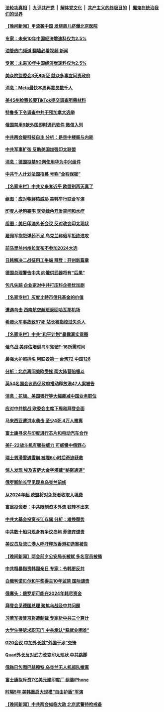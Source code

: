 ####  [法轮功真相](../../../../basic/blob/master/README.md?t=03072012) &nbsp;|&nbsp; [九评共产党](../../../../9ping.md/blob/master/README.md?t=03072012) &nbsp;|&nbsp; [解体党文化](../../../../jtdwh.md/blob/master/README.md?t=03072012)  &nbsp;|&nbsp; [共产主义的终极目的](../../../../gczydzjmd.md/blob/master/README.md?t=03072012) &nbsp;|&nbsp; [魔鬼在统治我们的世界](../../../../mgztzwmdsj.md/blob/master/README.md?t=03072012) 


#### [【晚间新闻】甲流袭中国 发烧患儿挤爆北京医院](../pages/nsc418/n13944789.md?t=03072012) 

#### [专家：未来10年中国经济增速料仅为2.5%](../pages/nsc418/n13944705.md?t=03072012) 
#### [油管热门频道 翻墙必看视频 新闻](http://129.146.143.75:81/youtube.html?03072012)
#### [专家：未来10年中国经济增速料仅为2.5%](../pages/nsc418/n13944705.md?t=03072012) 

#### [美众院监委会3天8听证 就众多事宜问责政府](../pages/nsc418/n13944641.md?t=03072012) 

#### [消息：Meta最快本周再裁员数千人](../pages/nsc418/n13944678.md?t=03072012) 

#### [美45州检察长要TikTok提交调查所需材料](../pages/nsc418/n13944611.md?t=03072012) 

#### [特鲁多下令调查中共干预加拿大选举](../pages/nsc418/n13944600.md?t=03072012) 

#### [俄国禁用9款外国即时通讯软件 微信入列](../pages/nsc418/n13944534.md?t=03072012) 

#### [中共两会提科技自主 分析：是空中楼阁与内耗](../pages/nsc418/n13944137.md?t=03072012) 

#### [中共军事扩张 反助美国加强印太联盟](../pages/nsc418/n13944397.md?t=03072012) 

#### [消息：德国拟禁5G网使用华为中兴组件](../pages/nsc418/n13944416.md?t=03072012) 

#### [中共千人计划法国招募 号称“全程保密”](../pages/nsc418/n13944403.md?t=03072012) 

#### [【名家专栏】中共又来套近乎 欧盟别再天真了](../pages/nsc418/n13943057.md?t=03072012) 

#### [组图：应对朝鲜核威胁 美韩举行联合军演](../pages/nsc418/n13944164.md?t=03072012) 

#### [印度人抢购豪宅 享受绿色开发空间和水疗](../pages/nsc418/n13944302.md?t=03072012) 

#### [组图：美日印澳外长会议 反对改变印太现状](../pages/nsc418/n13942868.md?t=03072012) 

#### [雇佣军抱怨弹药不足 乌克兰称俄军拒绝进攻](../pages/nsc418/n13944185.md?t=03072012) 

#### [前马里兰州州长宣布不参加2024大选](../pages/nsc418/n13944064.md?t=03072012) 




#### [日韩解决二战征用工争端 拜登：开创新篇章](../pages/nsc418/n13944109.md?t=03072012) 

#### [德国总理警告中共 向俄供武器将有“后果”](../pages/nsc418/n13943967.md?t=03072012) 

#### [包凡失踪 企业家对中共打压科企担忧加剧](../pages/nsc418/n13944043.md?t=03072012) 

#### [【名家专栏】灰度比特币信托基金的价值](../pages/nsc418/n13943652.md?t=03072012) 

#### [遭遇鸟击 西南航空航班返回哈瓦那机场](../pages/nsc418/n13943926.md?t=03072012) 

#### [希腊火车事故致57死 站长被指控过失杀人](../pages/nsc418/n13943884.md?t=03072012) 

#### [【名家专栏】中共“和平计划”暴露真实意图](../pages/nsc418/n13943666.md?t=03072012) 

#### [俄乌战 美评估培训乌军驾驶F-16所需时间](../pages/nsc418/n13943721.md?t=03072012) 

#### [最强大护照排名 阿联酋第一 台湾72 中国128](../pages/nsc418/n13943153.md?t=03072012) 

#### [分析：北京离间美欧受挫 两大阵营陷缠斗](../pages/nsc418/n13943304.md?t=03072012) 

#### [英54名国会议员促政府推动释放港47人案被告](../pages/nsc418/n13942858.md?t=03072012) 

#### [消息：花旗、美国银行等大幅裁减中国业务职位](../pages/nsc418/n13943222.md?t=03072012) 

#### [应对中共挑战 欧委会主席下周和拜登会面](../pages/nsc418/n13943208.md?t=03072012) 

#### [马来西亚遭洪水袭击 至少4死 4万人撤离](../pages/nsc418/n13943164.md?t=03072012) 

#### [富士康寻求与印度进行芯片和电动汽车合作](../pages/nsc418/n13943154.md?t=03072012) 

#### [美F-22战斗机有哪些威力 可威慑中俄野心](../pages/nsc418/n13943123.md?t=03072012) 

#### [瑞士男滑雪遇雪崩 被埋6小时后奇迹获救](../pages/nsc418/n13942859.md?t=03072012) 

#### [惊人发现 埃及吉萨大金字塔藏“秘密通道”](../pages/nsc418/n13942833.md?t=03072012) 

#### [俄罗斯防长罕见现身乌克兰前线](../pages/nsc418/n13943092.md?t=03072012) 

#### [从2024年起 欧盟将对免签者收取入境费](../pages/nsc418/n13943082.md?t=03072012) 

#### [富翁投资者：中共限制资本外流 钱转不出来](../pages/nsc418/n13942831.md?t=03072012) 

#### [中共大基金投资长江存储 分析：难挽颓势](../pages/nsc418/n13942945.md?t=03072012) 

#### [中共数十船只现身有争议岛屿 菲律宾谴责](../pages/nsc418/n13943042.md?t=03072012) 

#### [美议员及流亡港人呼吁释放香港初选案被告](../pages/nsc418/n13942984.md?t=03072012) 

#### [【晚间新闻】两会前夕公安局长被弑 多名官员被捅](../pages/nsc418/n13942954.md?t=03072012) 


#### [中共粗暴指责韩国亲日 专家：令韩更反共](../pages/nsc418/n13942885.md?t=03072012) 

#### [白俄判诺贝尔和平奖得主10年监禁 国际谴责](../pages/nsc418/n13942806.md?t=03072012) 

#### [俄寡头：俄罗斯可能在2024年耗尽资金](../pages/nsc418/n13942712.md?t=03072012) 

#### [拜登会见德国总理 聚焦乌战及中共问题](../pages/nsc418/n13942613.md?t=03072012) 

#### [习若军援普京将遭制裁 专家析中共三个算计](../pages/nsc418/n13941775.md?t=03072012) 

#### [大学生哭诉求职无门 中共承认“稳就业困难”](../pages/nsc418/n13942260.md?t=03072012) 

#### [G20会议 中加外长就“外国干涉”交锋](../pages/nsc418/n13942524.md?t=03072012) 

#### [Quad外长反对武力改变印太现状 中共跳脚](../pages/nsc418/n13942426.md?t=03072012) 

#### [俄称已包围巴赫穆特 乌克兰无人机部队撤离](../pages/nsc418/n13942287.md?t=03072012) 

#### [富士康拟斥资7亿美元建印度厂 组装iPhone](../pages/nsc418/n13942138.md?t=03072012) 

#### [时隔5年 美韩重启大规模“自由护盾”军演](../pages/nsc418/n13942238.md?t=03072012) 


#### [【晚间新闻】中共两会如临大敌 北京武警持枪戒备](../pages/nsc418/n13942250.md?t=03072012) 

<img src='http://gfw-breaker.win/goodnews/indexes/nsc418.md' width='0px' height='0px'/>
